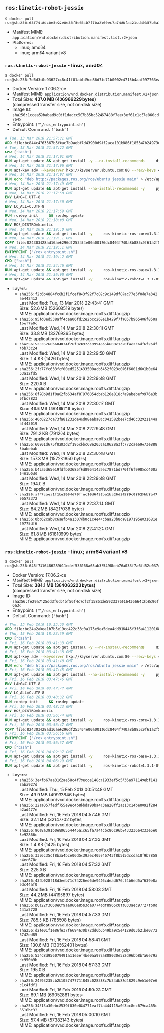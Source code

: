 ## `ros:kinetic-robot-jessie`

```console
$ docker pull ros@sha256:63f7418dc0e5e22e8e35f5e564b7f70a2b69ec7a7488fa421cd40357b5a19d34
```

-	Manifest MIME: `application/vnd.docker.distribution.manifest.list.v2+json`
-	Platforms:
	-	linux; amd64
	-	linux; arm64 variant v8

### `ros:kinetic-robot-jessie` - linux; amd64

```console
$ docker pull ros@sha256:7d6d3c0c93627c48c41f01abfd9ce86d75c71b0002e4715b4aaf097763ea2a0d
```

-	Docker Version: 17.06.2-ce
-	Manifest MIME: `application/vnd.docker.distribution.manifest.v2+json`
-	Total Size: **437.0 MB (436966229 bytes)**  
	(compressed transfer size, not on-disk size)
-	Image ID: `sha256:1ccea59babad9c0df1dadcc507b35bc52467488f7eec3ef61c1c57e860cd7645`
-	Entrypoint: `["\/ros_entrypoint.sh"]`
-	Default Command: `["bash"]`

```dockerfile
# Tue, 13 Mar 2018 21:57:21 GMT
ADD file:bc844c4763367b5f0ac7b9aebf7d43900d98f2aca101b886f185347b24973dbe in / 
# Tue, 13 Mar 2018 21:57:22 GMT
CMD ["bash"]
# Wed, 14 Mar 2018 21:17:01 GMT
RUN apt-get update && apt-get install -y --no-install-recommends     dirmngr     gnupg2     && rm -rf /var/lib/apt/lists/*
# Wed, 14 Mar 2018 21:17:06 GMT
RUN apt-key adv --keyserver hkp://keyserver.ubuntu.com:80 --recv-keys 421C365BD9FF1F717815A3895523BAEEB01FA116
# Wed, 14 Mar 2018 21:17:07 GMT
RUN echo "deb http://packages.ros.org/ros/ubuntu jessie main" > /etc/apt/sources.list.d/ros-latest.list
# Wed, 14 Mar 2018 21:17:49 GMT
RUN apt-get update && apt-get install --no-install-recommends -y     python-rosdep     python-rosinstall     python-vcstools     && rm -rf /var/lib/apt/lists/*
# Wed, 14 Mar 2018 21:17:50 GMT
ENV LANG=C.UTF-8
# Wed, 14 Mar 2018 21:17:50 GMT
ENV LC_ALL=C.UTF-8
# Wed, 14 Mar 2018 21:17:59 GMT
RUN rosdep init     && rosdep update
# Wed, 14 Mar 2018 21:18:00 GMT
ENV ROS_DISTRO=kinetic
# Wed, 14 Mar 2018 21:19:10 GMT
RUN apt-get update && apt-get install -y     ros-kinetic-ros-core=1.3.1-0*     && rm -rf /var/lib/apt/lists/*
# Wed, 14 Mar 2018 21:19:11 GMT
COPY file:824303428ad16ae6296df253434e00a00126dc8404f740a8b885c9f61a2f5fcb in / 
# Wed, 14 Mar 2018 21:19:11 GMT
ENTRYPOINT ["/ros_entrypoint.sh"]
# Wed, 14 Mar 2018 21:19:12 GMT
CMD ["bash"]
# Wed, 14 Mar 2018 21:34:36 GMT
RUN apt-get update && apt-get install -y     ros-kinetic-ros-base=1.3.1-0*     && rm -rf /var/lib/apt/lists/*
# Wed, 14 Mar 2018 21:36:00 GMT
RUN apt-get update && apt-get install -y     ros-kinetic-robot=1.3.1-0*     && rm -rf /var/lib/apt/lists/*
```

-	Layers:
	-	`sha256:f2b6b4884fc8b2f1fcef843f92f7c82c9c149df85ac77e5f0de7a342ae442412`  
		Last Modified: Tue, 13 Mar 2018 22:43:41 GMT  
		Size: 52.6 MB (52608519 bytes)  
		MIME: application/vnd.docker.image.rootfs.diff.tar.gzip
	-	`sha256:95fd0ed538aff4cea06fd22e2bcc262e1b429f7f9057b965486f850a1bef7a8c`  
		Last Modified: Wed, 14 Mar 2018 22:30:11 GMT  
		Size: 33.8 MB (33769365 bytes)  
		MIME: application/vnd.docker.image.rootfs.diff.tar.gzip
	-	`sha256:53035766b684074f76f3c897ce99949a5b608c1c60f4e3c6df6f2adf4bb73c24`  
		Last Modified: Wed, 14 Mar 2018 22:29:50 GMT  
		Size: 1.4 KB (1426 bytes)  
		MIME: application/vnd.docker.image.rootfs.diff.tar.gzip
	-	`sha256:2fc77fc633fcf00ed5251633500acb5452f023c056f6001d601b0e6463a12fd5`  
		Last Modified: Wed, 14 Mar 2018 22:29:48 GMT  
		Size: 220.0 B  
		MIME: application/vnd.docker.image.rootfs.diff.tar.gzip
	-	`sha256:6f78b9d1f0a82fb634af87976054cbeb126e818c7a9abebef9976a3b0fbc7823`  
		Last Modified: Wed, 14 Mar 2018 22:30:17 GMT  
		Size: 46.5 MB (46485716 bytes)  
		MIME: application/vnd.docker.image.rootfs.diff.tar.gzip
	-	`sha256:40d0227ca73fa81232de4ad08eaba86c041582bee7cd46c32921144aaf443019`  
		Last Modified: Wed, 14 Mar 2018 22:29:48 GMT  
		Size: 791.2 KB (791204 bytes)  
		MIME: application/vnd.docker.image.rootfs.diff.tar.gzip
	-	`sha256:60901d675f8203d2f195cbbc68e2030a10628a3fc772cae69e73e8883babebab`  
		Last Modified: Wed, 14 Mar 2018 22:30:48 GMT  
		Size: 157.3 MB (157281850 bytes)  
		MIME: application/vnd.docker.image.rootfs.diff.tar.gzip
	-	`sha256:b42a5d65e19fdfb03685f6d8964143aec7871bd770ff6f9985cc400a8481b6d0`  
		Last Modified: Wed, 14 Mar 2018 22:29:48 GMT  
		Size: 194.0 B  
		MIME: application/vnd.docker.image.rootfs.diff.tar.gzip
	-	`sha256:af47caea1f1be1964d70ffec10d6455be1ba26d30589c08625bb8a4796572372`  
		Last Modified: Wed, 14 Mar 2018 22:37:14 GMT  
		Size: 84.2 MB (84217036 bytes)  
		MIME: application/vnd.docker.image.rootfs.diff.tar.gzip
	-	`sha256:0bc62cab8c6aefb4a1307db0c1c4e44cbaa23b8da8197195e831681e29775df6`  
		Last Modified: Wed, 14 Mar 2018 22:41:24 GMT  
		Size: 61.8 MB (61810699 bytes)  
		MIME: application/vnd.docker.image.rootfs.diff.tar.gzip

### `ros:kinetic-robot-jessie` - linux; arm64 variant v8

```console
$ docker pull ros@sha256:645f7316486289011edef536268a65ab325498beb76a033f7a6fd52c03745eab
```

-	Docker Version: 17.06.2-ce
-	Manifest MIME: `application/vnd.docker.distribution.manifest.v2+json`
-	Total Size: **384.1 MB (384063223 bytes)**  
	(compressed transfer size, not on-disk size)
-	Image ID: `sha256:fe29a7425dd3f6db4bf56f4c7cf2f15851de5923376016436664c2b8c96f6a3c`
-	Entrypoint: `["\/ros_entrypoint.sh"]`
-	Default Command: `["bash"]`

```dockerfile
# Thu, 15 Feb 2018 18:23:58 GMT
ADD file:bc24a2abea1b7b5e19cc422c33c0a175e9ea5dea4dd916445f3f6a41120168bc in / 
# Thu, 15 Feb 2018 18:23:59 GMT
CMD ["bash"]
# Fri, 16 Feb 2018 03:41:33 GMT
RUN apt-get update && apt-get install -y --no-install-recommends     dirmngr     gnupg2     && rm -rf /var/lib/apt/lists/*
# Fri, 16 Feb 2018 03:41:38 GMT
RUN apt-key adv --keyserver hkp://keyserver.ubuntu.com:80 --recv-keys 421C365BD9FF1F717815A3895523BAEEB01FA116
# Fri, 16 Feb 2018 03:41:40 GMT
RUN echo "deb http://packages.ros.org/ros/ubuntu jessie main" > /etc/apt/sources.list.d/ros-latest.list
# Fri, 16 Feb 2018 03:47:45 GMT
RUN apt-get update && apt-get install --no-install-recommends -y     python-rosdep     python-rosinstall     python-vcstools     && rm -rf /var/lib/apt/lists/*
# Fri, 16 Feb 2018 03:47:46 GMT
ENV LANG=C.UTF-8
# Fri, 16 Feb 2018 03:47:47 GMT
ENV LC_ALL=C.UTF-8
# Fri, 16 Feb 2018 03:48:32 GMT
RUN rosdep init     && rosdep update
# Fri, 16 Feb 2018 03:48:33 GMT
ENV ROS_DISTRO=kinetic
# Fri, 16 Feb 2018 03:56:44 GMT
RUN apt-get update && apt-get install -y     ros-kinetic-ros-core=1.3.1-0*     && rm -rf /var/lib/apt/lists/*
# Fri, 16 Feb 2018 03:56:47 GMT
COPY file:824303428ad16ae6296df253434e00a00126dc8404f740a8b885c9f61a2f5fcb in / 
# Fri, 16 Feb 2018 03:56:56 GMT
ENTRYPOINT ["/ros_entrypoint.sh"]
# Fri, 16 Feb 2018 03:56:57 GMT
CMD ["bash"]
# Fri, 16 Feb 2018 04:02:37 GMT
RUN apt-get update && apt-get install -y     ros-kinetic-ros-base=1.3.1-0*     && rm -rf /var/lib/apt/lists/*
# Fri, 16 Feb 2018 04:06:29 GMT
RUN apt-get update && apt-get install -y     ros-kinetic-robot=1.3.1-0*     && rm -rf /var/lib/apt/lists/*
```

-	Layers:
	-	`sha256:3e4fb67aa3162ae58c4f79ecce148cc1933ef5c5736a971149ebf1412aba927d`  
		Last Modified: Thu, 15 Feb 2018 00:51:48 GMT  
		Size: 49.9 MB (49933846 bytes)  
		MIME: application/vnd.docker.image.rootfs.diff.tar.gzip
	-	`sha256:22aa057fedf755e9ec4b8bbda90ba4c3aa28ff2a213c14be0092f284a2ad477e`  
		Last Modified: Fri, 16 Feb 2018 04:57:46 GMT  
		Size: 32.1 MB (32147702 bytes)  
		MIME: application/vnd.docker.image.rootfs.diff.tar.gzip
	-	`sha256:96e8a391b0e806554445a1c65fa7a4fcbc86c96b543323664233e5e03e92866c`  
		Last Modified: Fri, 16 Feb 2018 04:57:35 GMT  
		Size: 1.4 KB (1425 bytes)  
		MIME: application/vnd.docker.image.rootfs.diff.tar.gzip
	-	`sha256:3376c35cf8baa4bce06d5c39aec405e46743f8b5d5dccda18f9b7858c4ec670c`  
		Last Modified: Fri, 16 Feb 2018 04:57:32 GMT  
		Size: 225.0 B  
		MIME: application/vnd.docker.image.rootfs.diff.tar.gzip
	-	`sha256:434b028f18d3eeb71c74226ed6de9416cdead676cf4b6ed5a7639e8aedc44af0`  
		Last Modified: Fri, 16 Feb 2018 04:58:03 GMT  
		Size: 44.2 MB (44196897 bytes)  
		MIME: application/vnd.docker.image.rootfs.diff.tar.gzip
	-	`sha256:b0a22f3660e6f9aa066e85b3da0774bdf8965c0f3033aec97727fb0d441a5728`  
		Last Modified: Fri, 16 Feb 2018 04:57:33 GMT  
		Size: 785.5 KB (785508 bytes)  
		MIME: application/vnd.docker.image.rootfs.diff.tar.gzip
	-	`sha256:d2fe01f1e86fe37f6694630b72dd6b3b49ba9c5e7129d03b21be07726742ed85`  
		Last Modified: Fri, 16 Feb 2018 04:58:41 GMT  
		Size: 130.6 MB (130562401 bytes)  
		MIME: application/vnd.docker.image.rootfs.diff.tar.gzip
	-	`sha256:534c8d956079491a11e5ef4be0aa97ea808030e5a2d96bb8b7a6e79adc950b9b`  
		Last Modified: Fri, 16 Feb 2018 04:57:33 GMT  
		Size: 195.0 B  
		MIME: application/vnd.docker.image.rootfs.diff.tar.gzip
	-	`sha256:24593235cb2b1057477711845c028388c7b34db82d4829c9eb1d07e6c1c4fdf1`  
		Last Modified: Fri, 16 Feb 2018 04:59:23 GMT  
		Size: 69.1 MB (69052881 bytes)  
		MIME: application/vnd.docker.image.rootfs.diff.tar.gzip
	-	`sha256:34313a30ebc8539f030e084771eaf7ba444115a0f3bc8ec679ca465c5516bc32`  
		Last Modified: Fri, 16 Feb 2018 05:00:10 GMT  
		Size: 57.4 MB (57382143 bytes)  
		MIME: application/vnd.docker.image.rootfs.diff.tar.gzip

